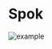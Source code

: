 # Spok
![example](https://user-images.githubusercontent.com/60714387/184726174-5c51fd94-2a59-49a3-9ee5-4886e038f589.gif)
